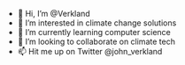 - 👋 Hi, I’m @Verkland
- 👀 I’m interested in climate change solutions
- 🌱 I’m currently learning computer science
- 💞️ I’m looking to collaborate on climate tech
- 📫 Hit me up on Twitter @john_verkland

<!---
Verkland/Verkland is a ✨ special ✨ repository because its `README.md` (this file) appears on your GitHub profile.
You can click the Preview link to take a look at your changes.
--->
